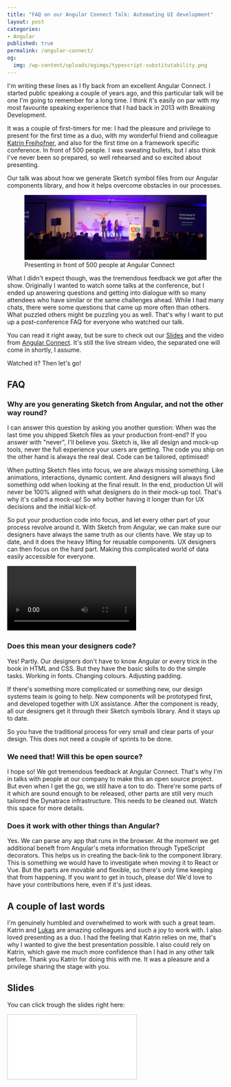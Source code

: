 ```yaml
---
title: "FAQ on our Angular Connect Talk: Automating UI development"
layout: post
categories:
- Angular
published: true
permalink: /angular-connect/
og:
  img: /wp-content/uploads/ogimgs/typescript-substitutability.png
---
```



I'm writing these lines as I fly back from an excellent Angular Connect. I started public speaking a couple of years ago, and this particular talk will be one I'm going to remember for a long time. I think it's easily on par with my most favourite speaking experience that I had back in 2013 with Breaking Development.

It was a couple of first-timers for me: I had the pleasure and privilege to present for the first time as a duo, with my wonderful friend and colleague [Katrin Freihofner](https://twitter.com/Ka_TriN_F), and also for the first time on a framework specific conference. In front of 500 people. I was sweating bullets, but I also think I've never been so prepared, so well rehearsed and so excited about presenting. 

Our talk was about how we generate Sketch symbol files from our Angular components library, and how it helps overcome obstacles in our processes.
<figure class="img-holder wide">
  <img src="/wp-content/uploads/ac-header.jpg" alt="Katrin and myself">
  <figcaption>Presenting in front of 500 people at Angular Connect</figcaption>
</figure>

What I didn't expect though, was the tremendous feedback we got after the show. Originally I wanted to watch some talks at the conference, but I ended up answering questions and getting into dialogue with so many attendees who have similar or the same challenges ahead. While I had many chats, there were some questions that came up more often than others. What puzzled others might be puzzling you as well. That's why I want to put up a post-conference FAQ for everyone who watched our talk.

You can read it right away, but be sure to check out our [Slides](https://www.slideshare.net/ddprrt/automating-ui-development) and the video from [Angular Connect](https://youtu.be/OEOrgR1g3Ks?t=909). It's still the live stream video, the separated one will come in shortly, I assume. 

Watched it? Then let's go!

## FAQ

### Why are you generating Sketch from Angular, and not the other way round?

I can answer this question by asking you another question: When was the last time you shipped Sketch files as your production front-end? If you answer with "never", I'll believe you. Sketch is, like all design and mock-up tools, never the full experience your users are getting. The code you ship on the other hand is always the real deal. Code can be tailored, optimised!

When putting Sketch files into focus, we are always missing something. Like animations, interactions, dynamic content. And designers will always find something odd when looking at the final result. In the end, production UI will never be 100% aligned with what designers do in their mock-up tool. That's why it's called a mock-up! So why bother having it longer than for UX decisions and the initial kick-of. 

So put your production code into focus, and let every other part of your process revolve around it. With Sketch from Angular, we can make sure our designers have always the same truth as our clients have. We stay up to date, and it does the heavy lifting for reusable components. UX designers can then focus on the hard part. Making this complicated world of data easily accessible for everyone.

<video style="max-width: 100%" controls src="/wp-content/uploads/sketcherator-small.mp4"></video>

### Does this mean your designers code?

Yes! Partly. Our designers don't have to know Angular or every trick in the book in HTML and CSS. But they have the basic skills to do the simple tasks. Working in fonts. Changing colours. Adjusting padding.

If there's something more complicated or something new, our design systems team is going to help. New components will be prototyped first, and developed together with UX assistance. After the component is ready, all our designers get it through their Sketch symbols library. And it stays up to date.

So you have the traditional process for very small and clear parts of your design. This does not need a couple of sprints to be done.

### We need that! Will this be open source?

I hope so! We got tremendous feedback at Angular Connect. That's why I'm in talks with people at our company to make this an open source project. But even when I get the go, we still have a ton to do. There're some parts of it which are sound enough to be released, other parts are still very much tailored the Dynatrace infrastructure. This needs to be cleaned out. Watch this space for more details. 

### Does it work with other things than Angular?

Yes. We can parse any app that runs in the browser. At the moment we get additional beneft from Angular's meta information through TypeScript decorators. This helps us in creating the back-link to the component library. This is something we would have to investigate when moving it to React or Vue. But the parts are movable and flexible, so there's only time keeping that from happening. If you want to get in touch, please do! We'd love to have your contributions here, even if it's just ideas.

## A couple of last words

I'm genuinely humbled and overwhelmed to work with such a great team. Katrin and [Lukas](https://twitter.com/luka5c0m) are amazing colleagues and such a joy to work with. I also loved presenting as a duo. I had the feeling that Katrin relies on me, that's why I wanted to give the best presentation possible. I also could rely on Katrin, which gave me much more confidence than I had in any other talk before. Thank you Katrin for doing this with me. It was a pleasure and a privilege sharing the stage with you.

## Slides

You can click trough the slides right here:


<div class="aspect ratio-16-to-9">
<iframe src="//www.slideshare.net/slideshow/embed_code/key/zoklMYRQwqhUI4" frameborder="0" marginwidth="0" marginheight="0" scrolling="no" style="border:1px solid #CCC; border-width:1px; margin-bottom:5px; max-width: 100%;" allowfullscreen> </iframe>
</div>
